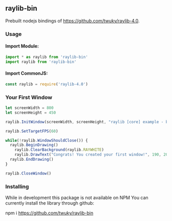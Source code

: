 ## raylib-bin

Prebuilt nodejs bindings of https://github.com/twuky/raylib-4.0.

### Usage
#### Import Module:
```javascript
import * as raylib from 'raylib-bin'
import raylib from 'raylib-bin'
```
#### Import CommonJS:
```javascript
const raylib = require('raylib-4.0')
```
### Your First Window
```javascript
let screenWidth = 800
let screenHeight = 450 

raylib.InitWindow(screenWidth, screenHeight, "raylib [core] example - basic window")

raylib.SetTargetFPS(60)

while(!raylib.WindowShouldClose()) {
  raylib.BeginDrawing()
    raylib.ClearBackground(raylib.RAYWHITE)
    raylib.DrawText("Congrats! You created your first window!", 190, 200, 20, raylib.LIGHTGRAY)
  raylib.EndDrawing()
}

raylib.CloseWindow()
```
### Installing

While in development this package is not available on NPM You can currently install the library through github:

npm i https://github.com/twuky/raylib-bin